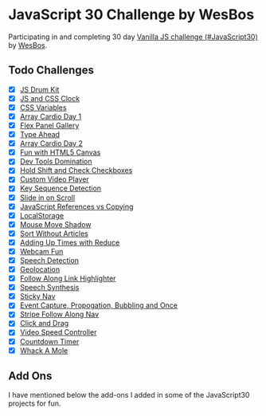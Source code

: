 # JavaScript 30 Challenge by WesBos

Participating in and completing 30 day [Vanilla JS challenge (#JavaScript30)](https://javascript30.com/) by [WesBos](https://wesbos.com/).

## Todo Challenges

- [x] [JS Drum Kit](https://javascript30.ayushgupta.tech/01-JS-Drum-Kit/index.html)
- [x] [JS and CSS Clock](https://javascript30.ayushgupta.tech/02-JS-CSS-Clock/index.html)
- [x] [CSS Variables](https://javascript30.ayushgupta.tech/03-CSS-Variables/index.html)
- [x] [Array Cardio Day 1](https://javascript30.ayushgupta.tech/04-Array-Cardio-1/index.html)
- [x] [Flex Panel Gallery](https://javascript30.ayushgupta.tech/04-Array-Cardio-1/index.html)
- [x] [Type Ahead](https://javascript30.ayushgupta.tech/06-Type-Ahead/index.html)
- [x] [Array Cardio Day 2](https://javascript30.ayushgupta.tech/07-Array-Cardio-2/index.html)
- [x] [Fun with HTML5 Canvas](https://javascript30.ayushgupta.tech/08-HTML5-Canvas/index.html)
- [x] [Dev Tools Domination](https://javascript30.ayushgupta.tech/09-Dev-Tools/index.html)
- [x] [Hold Shift and Check Checkboxes](https://javascript30.ayushgupta.tech/10-Multiple-Check-Shift/index.html)
- [x] [Custom Video Player](https://javascript30.ayushgupta.tech/11-Custom-Video-Player/index.html)
- [x] [Key Sequence Detection](https://javascript30.ayushgupta.tech/12-Key-Sequence-Detection/index.html)
- [x] [Slide in on Scroll](https://javascript30.ayushgupta.tech/13-Slide-In-On-Scroll/index.html)
- [x] [JavaScript References vs Copying](https://javascript30.ayushgupta.tech/14-JS-Reference-Vs-Copy/index.html)
- [x] [LocalStorage](https://javascript30.ayushgupta.tech/15-Localstorage/index.html)
- [x] [Mouse Move Shadow](https://javascript30.ayushgupta.tech/16-Mousemove-Shadow/index.html)
- [x] [Sort Without Articles](https://javascript30.ayushgupta.tech/17-Sort-Without-Articles/index.html)
- [x] [Adding Up Times with Reduce](https://javascript30.ayushgupta.tech/18-Add-Time-With-Reduce/index.html)
- [x] [Webcam Fun](https://javascript30.ayushgupta.tech/19-Webcam-Fun/index.html)
- [x] [Speech Detection](https://javascript30.ayushgupta.tech/20-Speech-Recognition/index.html)
- [x] [Geolocation](https://javascript30.ayushgupta.tech/21-Geolocation/index.html)
- [x] [Follow Along Link Highlighter](https://javascript30.ayushgupta.tech/22-Follow-Along-Link/index.html)
- [x] [Speech Synthesis](https://javascript30.ayushgupta.tech/23-Speech-Synthesis/index.html)
- [x] [Sticky Nav](https://javascript30.ayushgupta.tech/24-Sticky-Nav/index.html)
- [x] [Event Capture, Propogation, Bubbling and Once](https://javascript30.ayushgupta.tech/25-EventCapture-Propogation-Bubbling/index.html)
- [x] [Stripe Follow Along Nav](https://javascript30.ayushgupta.tech/26-Stripe-Nav/index.html)
- [x] [Click and Drag](https://javascript30.ayushgupta.tech/27-Click-Drag-Scroll/index.html)
- [x] [Video Speed Controller](https://javascript30.ayushgupta.tech/28-Video-Speed-Controller/index.html)
- [x] [Countdown Timer](https://javascript30.ayushgupta.tech/29-Countdown-Timer/index.html)
- [x] [Whack A Mole](https://javascript30.ayushgupta.tech/30-Whack-A-Mole/index.html)

## Add Ons

I have mentioned below the add-ons I added in some of the JavaScript30 projects for fun.
